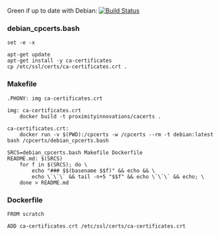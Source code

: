Green if up to date with Debian: [![Build Status](https://travis-ci.org/broady/cacerts.svg?branch=master)](https://travis-ci.org/broady/cacerts)

### debian_cpcerts.bash

```
set -e -x

apt-get update
apt-get install -y ca-certificates
cp /etc/ssl/certs/ca-certificates.crt .
```

### Makefile

```
.PHONY: img ca-certificates.crt

img: ca-certificates.crt
	docker build -t proximityinnovations/cacerts .

ca-certificates.crt:
	docker run -v $(PWD):/cpcerts -w /cpcerts --rm -t debian:latest bash /cpcerts/debian_cpcerts.bash

SRCS=debian_cpcerts.bash Makefile Dockerfile
README.md: $(SRCS)
	for f in $(SRCS); do \
		echo "### $$(basename $$f)" && echo && \
		echo \`\`\` && tail -n+5 "$$f" && echo \`\`\` && echo; \
	done > README.md
```

### Dockerfile

```
FROM scratch

ADD ca-certificates.crt /etc/ssl/certs/ca-certificates.crt
```


